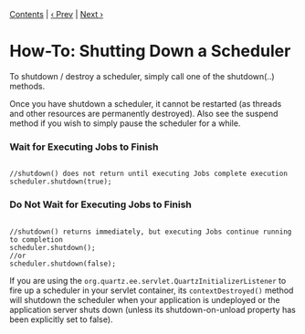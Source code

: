 
<div class="secNavPanel"><a href=".">Contents</a> | <a href="SchedulerStandby.md">&lsaquo;&nbsp;Prev</a> | <a href="ServletInitScheduler.md">Next&nbsp;&rsaquo;</a></div>





# How-To: Shutting Down a Scheduler

To shutdown / destroy a scheduler, simply call one of the shutdown(..) methods.

Once you have shutdown a scheduler, it cannot be restarted (as threads and other resources are permanently destroyed). Also see the suspend method if you wish to simply pause the scheduler for a while.


### Wait for Executing Jobs to Finish

<pre class="prettyprint highlight"><code class="language-java" data-lang="java">
//shutdown() does not return until executing Jobs complete execution
scheduler.shutdown(true);
</code></pre>


### Do Not Wait for Executing Jobs to Finish

<pre class="prettyprint highlight"><code class="language-java" data-lang="java">
//shutdown() returns immediately, but executing Jobs continue running to completion
scheduler.shutdown();
//or
scheduler.shutdown(false);
</code></pre>


If you are using the `org.quartz.ee.servlet.QuartzInitializerListener` to fire up a scheduler in your servlet container, its `contextDestroyed()` method will shutdown the scheduler when your application is undeployed or the application server shuts down (unless its shutdown-on-unload property has been explicitly set to false).
